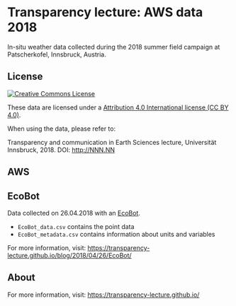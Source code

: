 # Transparency lecture: AWS data 2018

In-situ weather data collected during the 2018 summer field campaign at
Patscherkofel, Innsbruck, Austria.

## License

[![Creative Commons License](https://mirrors.creativecommons.org/presskit/buttons/88x31/svg/by.svg)](https://creativecommons.org/licenses/by/4.0/)

These data are licensed under a [Attribution 4.0 International license (CC BY 4.0)](https://creativecommons.org/licenses/by/4.0/).

When using the data, please refer to:

Transparency and communication in Earth Sciences lecture, Universität Innsbruck, 2018. DOI: http://NNN.NN

## AWS

## EcoBot

Data collected on 26.04.2018 with an [EcoBot](https://www.ncbi.nlm.nih.gov/pmc/articles/PMC4429021/). 

- ``EcoBot_data.csv`` contains the point data
- ``EcoBot_metadata.csv`` contains information about units and variables

For more information, visit: https://transparency-lecture.github.io/blog/2018/04/26/EcoBot/

## About

For more information, visit: https://transparency-lecture.github.io/

